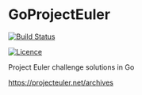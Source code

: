 # GoProjectEuler
[![Build Status](https://dev.azure.com/willstephen0010/GoProjectEuler/_apis/build/status/GoProjectEuler)](https://dev.azure.com/willstephen0010/GoProjectEuler/_build/latest?definitionId=5)

[![Licence](https://img.shields.io/badge/Licence-MIT-brightgreen.svg)](https://github.com/WillStephen/GoProjectEuler/blob/master/LICENSE)

Project Euler challenge solutions in Go

https://projecteuler.net/archives

